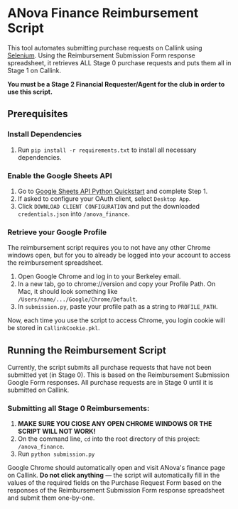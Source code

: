 # ANova Finance Reimbursement Script
This tool automates submitting purchase requests on Callink using [Selenium](https://www.selenium.dev). Using the Reimbursement Submission Form response spreadsheet, it retrieves ALL Stage 0 purchase requests and puts them all in Stage 1 on Callink.

**You must be a Stage 2 Financial Requester/Agent for the club in order to use this script.**

## Prerequisites

### Install Dependencies
1. Run `pip install -r requirements.txt` to install all necessary dependencies.


### Enable the Google Sheets API
1. Go to [Google Sheets API Python Quickstart](https://developers.google.com/sheets/api/quickstart/python?authuser=1#step_1_turn_on_the) and complete Step 1.
2. If asked to configure your OAuth client, select `Desktop App`.
3. Click `DOWNLOAD CLIENT CONFIGURATION` and put the downloaded `credentials.json` into `/anova_finance`.

### Retrieve your Google Profile
The reimbursement script requires you to not have any other Chrome windows open, but for you to already be logged into your account to access the reimbursement spreadsheet.

1. Open Google Chrome and log in to your Berkeley email.
2. In a new tab, go to chrome://version and copy your Profile Path. On Mac, it should look something like `/Users/name/.../Google/Chrome/Default`.
3. In `submission.py`, paste your profile path as a string to `PROFILE_PATH`.

Now, each time you use the script to access Chrome, you login cookie will be stored in `CallinkCookie.pkl`.

## Running the Reimbursement Script
Currently, the script submits all purchase requests that have not been submitted yet (in Stage 0). This is based on the Reimbursement Submission Google Form responses. All purchase requests are in Stage 0 until it is submitted on Callink.

### Submitting all Stage 0 Reimbursements:
1. **MAKE SURE YOU ClOSE ANY OPEN CHROME WINDOWS OR THE SCRIPT WILL NOT WORK!**
2. On the command line, `cd` into the root directory of this project: `/anova_finance`.
3. Run `python submission.py`

Google Chrome should automatically open and visit ANova's finance page on Callink. **Do not click anything** — the script will automatically fill in the values of the required fields on the Purchase Request Form based on the responses of the Reimbursement Submission Form response spreadsheet and submit them one-by-one.
